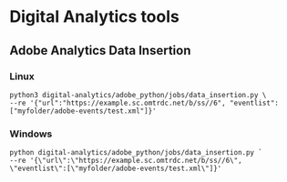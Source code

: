 # Digital Analytics tools

## Adobe Analytics Data Insertion

### Linux
```
python3 digital-analytics/adobe_python/jobs/data_insertion.py \
--re '{"url":"https://example.sc.omtrdc.net/b/ss//6", "eventlist":["myfolder/adobe-events/test.xml"]}'
```

### Windows
```
python digital-analytics/adobe_python/jobs/data_insertion.py `
--re '{\"url\":\"https://example.sc.omtrdc.net/b/ss//6\", \"eventlist\":[\"myfolder/adobe-events/test.xml\"]}'
```

